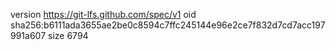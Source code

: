 version https://git-lfs.github.com/spec/v1
oid sha256:b6111ada3655ae2be0c8594c7ffc245144e96e2ce7f832d7cd7acc197991a607
size 6794
